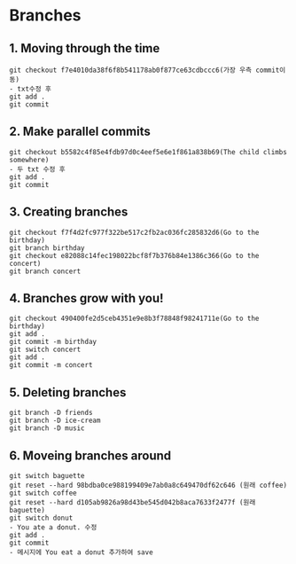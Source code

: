 # Branches
## 1. Moving through the time
```
git checkout f7e4010da38f6f8b541178ab0f877ce63cdbccc6(가장 우측 commit이동)
- txt수정 후
git add .
git commit
```
## 2. Make parallel commits
```
git checkout b5582c4f85e4fdb97d0c4eef5e6e1f861a838b69(The child climbs somewhere)
- 두 txt 수정 후
git add .
git commit
```
## 3. Creating branches
```
git checkout f7f4d2fc977f322be517c2fb2ac036fc285832d6(Go to the birthday)
git branch birthday
git checkout e82088c14fec198022bcf8f7b376b84e1386c366(Go to the concert)
git branch concert
```
## 4. Branches grow with you!
```
git checkout 490400fe2d5ceb4351e9e8b3f78848f98241711e(Go to the birthday)
git add .
git commit -m birthday
git switch concert
git add .
git commit -m concert
```
## 5. Deleting branches
```
git branch -D friends
git branch -D ice-cream
git branch -D music
```
## 6. Moveing branches around
```
git switch baguette
git reset --hard 98bdba0ce988199409e7ab0a8c649470df62c646 (원래 coffee)
git switch coffee
git reset --hard d105ab9826a98d43be545d042b8aca7633f2477f (원래 baguette)
git switch donut
- You ate a donut. 수정
git add .
git commit
- 메시지에 You eat a donut 추가하여 save

